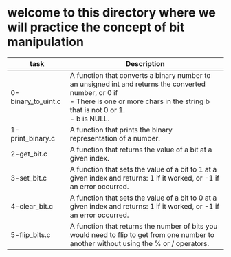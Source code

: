 # welcome to this directory where we will practice the concept of bit manipulation

| task | Description |
| ---- | ------------ |
| 0-binary_to_uint.c | A function that converts a binary number to an unsigned int and returns the converted number, or 0 if<br/>- There is one or more chars in the string b that is not 0 or 1.<br/>- b is NULL. |
| 1-print_binary.c | A function that prints the binary representation of a number. |
| 2-get_bit.c | A function that returns the value of a bit at a given index. |
| 3-set_bit.c | A function that sets the value of a bit to 1 at a given index and returns: 1 if it worked, or -1 if an error occurred. |
| 4-clear_bit.c | A function that sets the value of a bit to 0 at a given index and returns: 1 if it worked, or -1 if an error occurred. |
| 5-flip_bits.c | A function that returns the number of bits you would need to flip to get from one number to another without using the % or / operators. |

